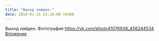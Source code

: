 ```yaml
---
title: "Выход найден."
date: 2019-01-15 23:18:00 +0300
---
```


Выход найден.
Фотография
<a class="vk-attach" href="https://vk.com/photo41076938_456244534">https://vk.com/photo41076938_456244534</a>
<a class="vk-attach" href="https://vk.com/photo41076938_456244534">Вложение</a>
